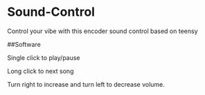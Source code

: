 # Sound-Control

Control your vibe with this encoder sound control based on teensy

##Software

Single click to play/pause

Long click to next song

Turn right to increase and turn left to decrease volume.
